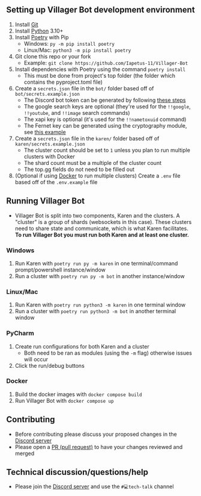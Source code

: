 ## Setting up Villager Bot development environment
1. Install [Git](https://git-scm.com/)
2. Install [Python](https://python.org) 3.10+
3. Install [Poetry](https://python-poetry.org) with Pip
    - Windows: `py -m pip install poetry`
    - Linux/Mac: `python3 -m pip install poetry`
4. Git clone this repo or your fork
    - Example: `git clone https://github.com/Iapetus-11/Villager-Bot`
5. Install dependencies with Poetry using the command `poetry install`
    - This must be done from project's top folder (the folder which contains the pyproject.toml file)
6. Create a `secrets.json` file in the `bot/` folder based off of `bot/secrets.example.json`
    - The Discord bot token can be generated by following [these steps](https://discordpy.readthedocs.io/en/stable/discord.html)
    - The google search keys are optional (they're used for the `!!google`, `!!youtube`, and `!!image` search commands)
    - The xapi key is optional (it's used for the `!!nametoxuid` command)
    - The Fernet key can be generated using the cryptography module, see [this example](https://cryptography.io/en/latest/fernet/#)
7. Create a `secrets.json` file in the `karen/` folder based off of `karen/secrets.example.json`
    - The cluster count should be set to `1` unless you plan to run multiple clusters with Docker
    - The shard count must be a multiple of the cluster count
    - The top.gg fields do not need to be filled out
8. (Optional if using [Docker](https://docker.com/) to run multiple clusters) Create a `.env` file based off of the `.env.example` file

## Running Villager Bot
- Villager Bot is split into two components, Karen and the clusters. A "cluster" is a group of shards (websockets in this case). These clusters need to share state and communicate, which is what Karen facilitates. **To run Villager Bot you must run both Karen and at least one cluster.**
### Windows
1. Run Karen with `poetry run py -m karen` in one terminal/command prompt/powershell instance/window
2. Run a cluster with `poetry run py -m bot` in another instance/window
### Linux/Mac
1. Run Karen with `poetry run python3 -m karen` in one terminal window
2. Run a cluster with `poetry run python3 -m bot` in another terminal window
### PyCharm
1. Create run configurations for both Karen and a cluster
    - Both need to be ran as modules (using the `-m` flag) otherwise issues will occur
2. Click the run/debug buttons
### Docker
1. Build the docker images with `docker compose build`
2. Run Villager Bot with `docker compose up`

## Contributing
- Before contributing please discuss your proposed changes in the [Discord server](https://discord.gg/39DwwUV)
- Please open a [PR (pull request)](https://github.com/Iapetus-11/Villager-Bot/pulls) to have your changes reviewed and merged

## Technical discussion/questions/help
- Please join the [Discord server](https://discord.gg/39DwwUV) and use the `#💻tech-talk` channel
